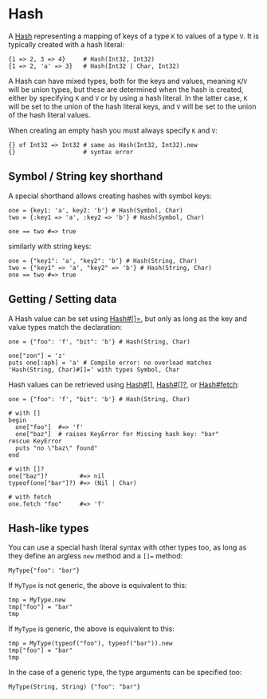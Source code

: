 # Hash

A [Hash](http://crystal-lang.org/api/Hash.html) representing a mapping of keys of a type `K` to values of a type `V`. It is typically created with a hash literal:

```crystal
{1 => 2, 3 => 4}     # Hash(Int32, Int32)
{1 => 2, 'a' => 3}   # Hash(Int32 | Char, Int32)
```

A Hash can have mixed types, both for the keys and values, meaning `K`/`V` will be union types, but these are determined when the hash is created, either by specifying `K` and `V` or by using a hash literal. In the latter case, `K` will be set to the union of the hash literal keys, and `V` will be set to the union of the hash literal values.

When creating an empty hash you must always specify `K` and `V`:

```crystal
{} of Int32 => Int32 # same as Hash(Int32, Int32).new
{}                   # syntax error
```

## Symbol / String key shorthand

A special shorthand allows creating hashes with symbol keys:

```crystal
one = {key1: 'a', key2: 'b'} # Hash(Symbol, Char)
two = {:key1 => 'a', :key2 => 'b'} # Hash(Symbol, Char)

one == two #=> true
```

similarly with string keys:

```crystal
one = {"key1": 'a', "key2": 'b'} # Hash(String, Char)
two = {"key1" => 'a', "key2" => 'b'} # Hash(String, Char)
one == two #=> true
```

## Getting / Setting data

A Hash value can be set using [Hash#\[\]=](http://crystal-lang.org/api/Hash.html#%5B%5D%3D%28key%3AK%2Cvalue%3AV%29-instance-method), but only as long as the key and value types match the declaration:

```crystal
one = {"foo": 'f', "bit": 'b'} # Hash(String, Char)

one["zon"] = 'z'
puts one[:aph] = 'a' # Compile error: no overload matches 'Hash(String, Char)#[]=' with types Symbol, Char
```

Hash values can be retrieved using [Hash#\[\]](http://crystal-lang.org/api/Hash.html#%5B%5D%28key%29-instance-method), [Hash#\[\]?](http://crystal-lang.org/api/Hash.html#%5B%5D%3F%28key%29-instance-method), or [Hash#fetch](http://crystal-lang.org/api/Hash.html#fetch%28key%2Cdefault%29-instance-method):

```crystal
one = {"foo": 'f', "bit": 'b'} # Hash(String, Char)

# with []
begin
  one["foo"]  #=> 'f'
  one["baz"]  # raises KeyError for Missing hash key: "bar"
rescue KeyError
  puts "no \"baz\" found"
end

# with []?
one["baz"]?         #=> nil
typeof(one["bar"]?) #=> (Nil | Char)

# with fetch
one.fetch "foo"     #=> 'f'
```

## Hash-like types

You can use a special hash literal syntax with other types too, as long as they define an argless `new` method and a `[]=` method:

```crystal
MyType{"foo": "bar"}
```

If `MyType` is not generic, the above is equivalent to this:

```crystal
tmp = MyType.new
tmp["foo"] = "bar"
tmp
```

If `MyType` is generic, the above is equivalent to this:

```crystal
tmp = MyType(typeof("foo"), typeof("bar")).new
tmp["foo"] = "bar"
tmp
```

In the case of a generic type, the type arguments can be specified too:

```crystal
MyType(String, String) {"foo": "bar"}
```
